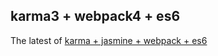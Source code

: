 ## karma3 + webpack4 + es6

The latest of [karma + jasmine + webpack + es6](https://github.com/tangbc/js-test-workflows/tree/master/karma%2Bjasmine%2Bwebpack%2Bes6)
